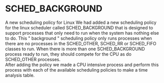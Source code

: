 # SCHED_BACKGROUND
A new scheduling policy for Linux
We  had  added   a   new   scheduling   policy  for the linux scheduler called   SCHED_BACKGROUND   that   is   designed   to support   processes   that   only   need   to   run   when   the   system   has   nothing   else   to   do. This " background "  scheduling   policy   only   runs   processes   when   there   are   no   processes   in   the  SCHED_OTHER,   SCHED_RR   or SCHED_FIFO   classes   to   run.   When   there   is   more   than   one  SCHED_BACKGROUND   process   ready   to   run,   they  should   compete   for   the   CPU   as   do  SCHED_OTHER processes.  
After   adding the policy   we   made   a   CPU   intensive   process   and   perform  this process with each of the available scheduling policies to make a time analysis table. 
